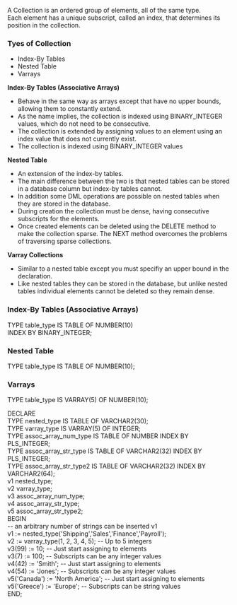 
A Collection is an ordered group of elements, all of the same type.  
Each element has a unique subscript, called an index, that determines its position in the collection.  
### Tyes of Collection
- Index-By Tables
- Nested Table
- Varrays

**Index-By Tables (Associative Arrays)**  
- Behave in the same way as arrays except that have no upper bounds, allowing them to constantly extend. 
- As the name implies, the collection is indexed using BINARY_INTEGER values, which do not need to be consecutive. 
- The collection is extended by assigning values to an element using an index value that does not currently exist.
- The collection is indexed using BINARY_INTEGER values  
  
**Nested Table**
- An extension of the index-by tables. 
- The main difference between the two is that nested tables can be stored in a database column but index-by tables cannot. 
- In addition some DML operations are possible on nested tables when they are stored in the database. 
- During creation the collection must be dense, having consecutive subscripts for the elements. 
- Once created elements can be deleted using the DELETE method to make the collection sparse. The NEXT method overcomes the problems of traversing sparse collections.
  
**Varray Collections**
- Similar to a nested table except you must specifiy an upper bound in the declaration. 
- Like nested tables they can be stored in the database, but unlike nested tables individual elements cannot be deleted so they remain dense.

### Index-By Tables (Associative Arrays)  
TYPE table_type IS TABLE OF NUMBER(10)  
    INDEX BY BINARY_INTEGER;  
  
### Nested Table   
TYPE table_type IS TABLE OF NUMBER(10);  
  
### Varrays  
TYPE table_type IS VARRAY(5) OF NUMBER(10);  
  
DECLARE                                                                             
   TYPE nested_type IS TABLE OF VARCHAR2(30);                                   
   TYPE varray_type IS VARRAY(5) OF INTEGER;                                    
   TYPE assoc_array_num_type IS TABLE OF NUMBER INDEX BY PLS_INTEGER;           
   TYPE assoc_array_str_type IS TABLE OF VARCHAR2(32) INDEX BY PLS_INTEGER;     
   TYPE assoc_array_str_type2 IS TABLE OF VARCHAR2(32) INDEX BY VARCHAR2(64);   
   v1 nested_type;                                                              
   v2 varray_type;                                                              
   v3 assoc_array_num_type;                                                     
   v4 assoc_array_str_type;                                                     
   v5 assoc_array_str_type2;                                                    
BEGIN                                                                           
-- an arbitrary number of strings can be inserted v1                            
   v1 := nested_type('Shipping','Sales','Finance','Payroll');                   
   v2 := varray_type(1, 2, 3, 4, 5); -- Up to 5 integers                        
   v3(99) := 10; -- Just start assigning to elements                            
   v3(7) := 100; -- Subscripts can be any integer values                        
   v4(42) := 'Smith'; -- Just start assigning to elements                       
   v4(54) := 'Jones'; -- Subscripts can be any integer values                   
   v5('Canada') := 'North America'; -- Just start assigning to elements         
   v5('Greece') := 'Europe';        -- Subscripts can be string values          
END;  


